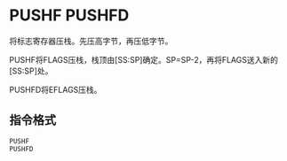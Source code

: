 # PUSHF PUSHFD

将标志寄存器压栈。先压高字节，再压低字节。

PUSHF将FLAGS压栈，栈顶由[SS:SP]确定。SP=SP-2，再将FLAGS送入新的[SS:SP]处。

PUSHFD将EFLAGS压栈。

## 指令格式
```
PUSHF
PUSHFD
```